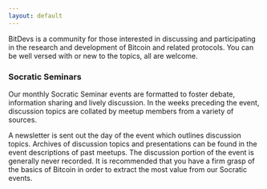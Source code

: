 ```yaml
---
layout: default
---
```


BitDevs is a community for those interested in discussing and participating in
the research and development of Bitcoin and related protocols. You can be well
versed with or new to the topics, all are welcome.

### Socratic Seminars

Our monthly Socratic Seminar events are formatted to foster debate, information
sharing and lively discussion. In the weeks preceding the event, discussion
topics are collated by meetup members from a variety of sources.

A newsletter is sent out the day of the event which outlines discussion topics.
Archives of discussion topics and presentations can be found in the event
descriptions of past meetups. The discussion portion of the event is generally never
recorded. It is recommended that you have a firm grasp of the basics of Bitcoin
in order to extract the most value from our Socratic events.
